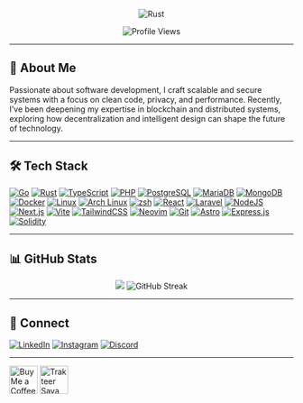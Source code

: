 <p align="center">
  <img src="https://us1.discourse-cdn.com/flex019/uploads/rust_lang/original/2X/9/9f76ef5e791e27deaaafbca2a3bea35d63e165c8.gif" alt="Rust"/>
</p>

<p align="center">
  <img src="https://komarev.com/ghpvc/?username=Lev1reG&label=Profile%20views&color=0e75b6&style=flat" alt="Profile Views" />
</p>

---

## 🚀 About Me

Passionate about software development, I craft scalable and secure systems with a focus on clean code, privacy, and performance. Recently, I’ve been deepening my expertise in blockchain and distributed systems, exploring how decentralization and intelligent design can shape the future of technology.

---

## 🛠 Tech Stack

[![Go](https://img.shields.io/badge/Go-00ADD8?style=flat&logo=go&logoColor=white)](#)
[![Rust](https://img.shields.io/badge/Rust-000000?style=flat&logo=rust&logoColor=white)](#)
[![TypeScript](https://img.shields.io/badge/TypeScript-007ACC?style=flat&logo=typescript&logoColor=white)](#)
[![PHP](https://img.shields.io/badge/PHP-777BB4?style=flat&logo=php&logoColor=white)](#)
[![PostgreSQL](https://img.shields.io/badge/PostgreSQL-316192?style=flat&logo=postgresql&logoColor=white)](#)
[![MariaDB](https://img.shields.io/badge/MariaDB-003545?logo=mariadb&logoColor=white)](#)
[![MongoDB](https://img.shields.io/badge/MongoDB-%234ea94b.svg?logo=mongodb&logoColor=white)](#)
[![Docker](https://img.shields.io/badge/Docker-2496ED?style=flat&logo=docker&logoColor=white)](#)
[![Linux](https://img.shields.io/badge/Linux-FCC624?style=flat&logo=linux&logoColor=black)](#)
[![Arch Linux](https://img.shields.io/badge/Arch%20Linux-1793D1.svg?style=flat&logo=Arch-Linux&logoColor=white)](#)
[![zsh](https://img.shields.io/badge/Zsh-F15A24.svg?style=flat&logo=Zsh&logoColor=white)](#)
[![React](https://img.shields.io/badge/React-%2320232a.svg?logo=react&logoColor=%2361DAFB)](#)
[![Laravel](https://img.shields.io/badge/Laravel-FF2D20?style=flat&logo=laravel&logoColor=white)](#)
[![NodeJS](https://img.shields.io/badge/Node.js-6DA55F?logo=node.js&logoColor=white)](#)
[![Next.js](https://img.shields.io/badge/Next.js-000000?style=flat&logo=nextdotjs&logoColor=white)](#)
[![Vite](https://img.shields.io/badge/Vite-646CFF?style=flat&logo=vite&logoColor=white)](#)
[![TailwindCSS](https://img.shields.io/badge/Tailwind%20CSS-%2338B2AC.svg?logo=tailwind-css&logoColor=white)](#)
[![Neovim](https://img.shields.io/badge/Neovim-57A143?logo=neovim&logoColor=fff)](#)
[![Git](https://img.shields.io/badge/Git-F05032?logo=git&logoColor=fff)](#)
[![Astro](https://img.shields.io/badge/Astro-BC52EE.svg?style=flat&logo=Astro&logoColor=white)](#)
[![Express.js](https://img.shields.io/badge/Express-000000.svg?style=flat&logo=Express&logoColor=white)](#)
[![Solidity](https://img.shields.io/badge/Solidity-363636.svg?style=flat&logo=Solidity&logoColor=white)](#)

---

## 📊 GitHub Stats

<p align="center">
  <img src="https://github-readme-stats.vercel.app/api?username=Lev1reG" />
  <img src="https://github-readme-streak-stats.herokuapp.com?user=Lev1reG" alt="GitHub Streak" />
</p>

---

## 🔗 Connect
[![LinkedIn](https://img.shields.io/badge/LinkedIn-0A66C2?style=flat&logo=linkedin&logoColor=white)](https://linkedin.com/in/derentanaphan)
[![Instagram](https://img.shields.io/badge/Instagram-E4405F?style=flat&logo=instagram&logoColor=white)](https://instagram.com/derentanaphan_)
[![Discord](https://img.shields.io/badge/Discord-%235865F2.svg?&logo=discord&logoColor=white)](https://discord.com/users/450199309447856139)

---

<a href='https://ko-fi.com/E1E71I8MCR' target='_blank' rel='noopener noreferrer'><img height='50' style='border:0px;height:50px;' src='https://storage.ko-fi.com/cdn/kofi5.png?v=6' border='0' alt='Buy Me a Coffee at ko-fi.com' /></a>
<a href="https://trakteer.id/levireg" target="_blank"><img id="wse-buttons-preview" src="https://edge-cdn.trakteer.id/images/embed/trbtn-red-2.png?v=14-05-2025" height="50" style="border:0px;height:50px;" alt="Trakteer Saya"></a>
